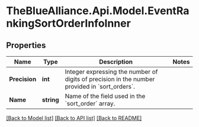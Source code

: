 # TheBlueAlliance.Api.Model.EventRankingSortOrderInfoInner

## Properties

Name | Type | Description | Notes
------------ | ------------- | ------------- | -------------
**Precision** | **int** | Integer expressing the number of digits of precision in the number provided in &#x60;sort_orders&#x60;. | 
**Name** | **string** | Name of the field used in the &#x60;sort_order&#x60; array. | 

[[Back to Model list]](../README.md#documentation-for-models) [[Back to API list]](../README.md#documentation-for-api-endpoints) [[Back to README]](../README.md)

